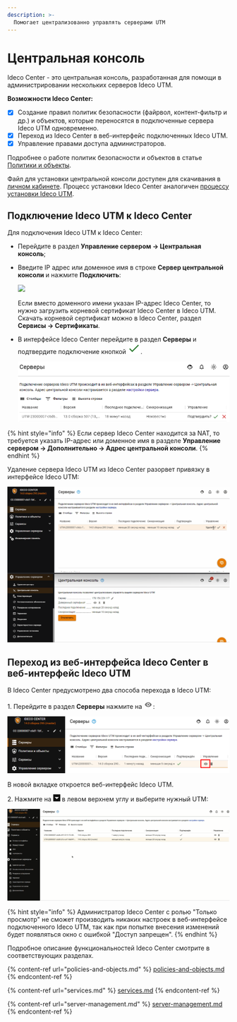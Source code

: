 ```yaml
---
description: >-
  Помогает централизованно управлять серверами UTM
---
```


# Центральная консоль

Ideco Center - это центральная консоль, разработанная для помощи в администрировании нескольких серверов Ideco UTM. 

**Возможности Ideco Center:**

* [x] Создание правил политик безопасности (файрвол, контент-фильтр и др.) и объектов, которые переносятся в подключенные сервера Ideco UTM одновременно. 
* [x] Переход из Ideco Center в веб-интерфейс подключенных Ideco UTM.
* [x] Управление правами доступа администраторов.

Подробнее о работе политик безопасности и объектов в статье [Политики и объекты](policies-and-objects.md).

Файл для установки центральной консоли доступен для скачивания в [личном кабинете](https://my.ideco.ru/#/utm/download). Процесс установки Ideco Center аналогичен [процессу установки Ideco UTM](../../../installation/installation-process.md).

## Подключение Ideco UTM к Ideco Center

Для подключения Ideco UTM к Ideco Center:
* Перейдите в раздел **Управление сервером -> Центральная консоль**;
* Введите IP адрес или доменное имя в строке **Сервер центральной консоли** и нажмите **Подключить**:

  ![](../../.gitbook/assets/central-console1.png)

  Если вместо доменного имени указан IP-адрес Ideco Center, то нужно загрузить корневой сертификат Ideco Center в Ideco UTM. Скачать корневой сертификат можно в Ideco Center, раздел **Сервисы -> Сертификаты**.

* В интерфейсе Ideco Center перейдите в раздел **Серверы** и подтвердите подключение кнопкой ![](../../../.gitbook/assets/icon-yes.png).

  ![](../../../.gitbook/assets/central-console.png)

{% hint style="info" %}
Если сервер Ideco Center находится за NAT, то требуется указать IP-адрес или доменное имя в разделе **Управление сервером -> Дополнительно -> Адрес центральной консоли**.
{% endhint %}

Удаление сервера Ideco UTM из Ideco Center разорвет привязку в интерфейсе Ideco UTM:

![](../../../.gitbook/assets/central-console.gif)

## Переход из веб-интерфейса Ideco Center в веб-интерфейс Ideco UTM

В Ideco Center предусмотрено два способа перехода в Ideco UTM:

1\. Перейдите в раздел **Серверы** нажмите на ![](../../../.gitbook/assets/icon-eye.png):

![](../../../.gitbook/assets/central-console2.png)

В новой вкладке откроется веб-интерфейс Ideco UTM.

2\. Нажмите на ![](../../../.gitbook/assets/icon-cc.png)  в левом верхнем углу и выберите нужный UTM:

![](../../../.gitbook/assets/cc.gif)

{% hint style="info" %}
Администратор Ideco Center с ролью "Только просмотр" не сможет производить никаких настроек в веб-интерфейсе подключенного Ideco UTM, так как при попытке внесения изменений будет появляться окно с ошибкой "Доступ запрещен".
{% endhint %}

Подробное описание функциональностей Ideco Center смотрите в соответствующих разделах.

{% content-ref url="policies-and-objects.md" %}
[policies-and-objects.md](policies-and-objects.md)
{% endcontent-ref %}

{% content-ref url="services.md" %}
[services.md](services.md)
{% endcontent-ref %}

{% content-ref url="server-management.md" %}
[server-management.md](server-management.md)
{% endcontent-ref %}
